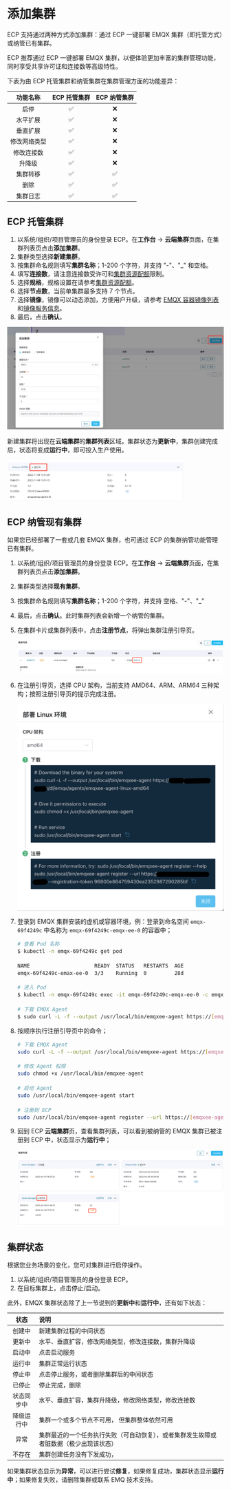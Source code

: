 # 添加集群

ECP 支持通过两种方式添加集群：通过 ECP 一键部署 EMQX 集群（即托管方式）或纳管已有集群。

ECP 推荐通过 ECP 一键部署 EMQX 集群，以便体验更加丰富的集群管理功能，同时享受共享许可证和连接数等高级特性。

下表为由 ECP 托管集群和纳管集群在集群管理方面的功能差异：

|功能名称|ECP **托管**集群|ECP **纳管**集群|
|:--------:|:----:|:----:|
|启停|✅|❌|
|水平扩展|✅|❌|
|垂直扩展|✅|❌|
|修改网络类型|✅|❌|
|修改连接数|✅|❌|
|升降级|✅|❌|
|集群转移|✅|✅|
|删除|✅|✅|
|集群日志|✅|✅|

## ECP 托管集群

1. 以系统/组织/项目管理员的身份登录 ECP。在**工作台** -> **云端集群**页面，在集群列表页点击**添加集群**。
2. 集群类型选择**新建集群**。
3. 按集群命名规则填写**集群名称**；1-200 个字符，并支持 "-"、"_" 和空格。
4. 填写**连接数**，请注意连接数受许可和[集群资源配额](../system_admin/resource_config.md#集群资源配额)限制。
5. 选择**规格**，规格设置在请参考[集群资源配额](../system_admin/resource_config.md#集群资源配额)。
6. 选择**节点数**，当前单集群最多支持 7 个节点。
7. 选择**镜像**，镜像可以动态添加，方便用户升级，请参考 [EMQX 容器镜像列表](../system_admin/resource_config.md#emqx-容器镜像列表)和[镜像服务信息](../system_admin/resource_config.md#配置镜像服务信息)。
8. 最后，点击**确认**。

![cluster-new](./_assets/cluster-new.png)

新建集群将出现在**云端集群**的**集群列表**区域。集群状态为**更新中**，集群创建完成后，状态将变成**运行中**，即可投入生产使用。

<img src="./_assets/cluster-running.png" alt="cluster-running" style="zoom:40%;" />

## ECP 纳管现有集群

如果您已经部署了一套或几套 EMQX 集群，也可通过 ECP 的集群纳管功能管理已有集群。

1. 以系统/组织/项目管理员的身份登录 ECP。在**工作台** -> **云端集群**页面，在集群列表页点击**添加集群**。

2. 集群类型选择**现有集群**。

3. 按集群命名规则填写**集群名称**；1-200 个字符，并支持 空格、"-"、"_"

4. 最后，点击**确认**。此时集群列表会新增一个纳管的集群。

5. 在集群卡片或集群列表中，点击**注册节点**，将弹出集群注册引导页。

   

   ![cluster-running](./_assets/cluster-existing-init.png)  



6. 在注册引导页，选择 CPU 架构，当前支持 AMD64、ARM、ARM64 三种架构；按照注册引导页的提示完成注册。

   

   <img src="./_assets/cluster-existing-reg.png" style="zoom:50%;" align="middle"> 



7. 登录到 EMQX 集群安装的虚机或容器环境，例：登录到命名空间 `emqx-69f4249c` 中名称为 `emqx-69f4249c-emqx-ee-0` 的容器中；

   ```bash
   # 查看 Pod 名称
   $ kubectl -n emqx-69f4249c get pod                          
   
   NAME                     READY  STATUS   RESTARTS  AGE
   emqx-69f4249c-emax-ee-0  3/3    Running  0         28d
   
   # 进入 Pod
   $ kubectl -n emqx-69f4249c exec -it emqx-69f4249c-emqx-ee-0 -c emqx -- sh
   
   # 下载 EMQX Agent
   $ sudo curl -L -f --output /usr/local/bin/emqxee-agent https://[emqxee-agent]
   ```

8. 按顺序执行注册引导页中的命令；

   ```bash
   # 下载 EMQX Agent 
   sudo curl -L -f --output /usr/local/bin/emqxee-agent https://[emqxee-agent]
   
   # 修改 Agent 权限
   sudo chmod +x /usr/local/bin/emqxee-agent
   
   # 启动 Agent
   sudo /usr/local/bin/emqxee-agent start
   
   # 注册到 ECP
   sudo /usr/local/bin/emqxee-agent register --url https://[emqxee-agent] --registration-token bf2779e5176446cd8e18fde81d826497
   ```

8. 回到 ECP **云端集群**页，查看集群列表，可以看到被纳管的 EMQX 集群已被注册到 ECP 中，状态显示为**运行中**；

   

   ![纳管集群](./_assets/cluster-existing.png) 

## 集群状态

根据您业务场景的变化，您可对集群进行启停操作。

1. 以系统/组织/项目管理员的身份登录 ECP。
2. 在目标集群上，点击停止/启动。

此外，EMQX 集群状态除了上一节说到的**更新中**和**运行中**，还有如下状态：

|    状态    | 说明                                                         |
| :--------: | :----------------------------------------------------------- |
|   创建中   | 新建集群过程的中间状态                                       |
|   更新中   | 水平、垂直扩容，修改网络类型，修改连接数，集群升降级          |
|   启动中   | 点击启动服务                                                 |
|   运行中   | 集群正常运行状态                                             |
|   停止中   | 点击停止服务，或者删除集群后的中间状态                        |
|   已停止   | 停止完成，删除                                               |
| 状态同步中 | 水平、垂直扩容，集群升降级，修改网络类型，修改连接数         |
| 降级运行中 | 集群一个或多个节点不可用， 但集群整体依然可用                |
|    异常    | 集群最近的一个任务执行失败（可自动恢复），或者集群发生故障或者脏数据（极少出现该状态） |
|   不存在   | 集群创建任务没有下发成功，                                   |

如果集群状态显示为**异常**，可以进行尝试**修复**，如果修复成功，集群状态显示**运行中**；如果修复失败，请删除集群或联系 EMQ 技术支持。